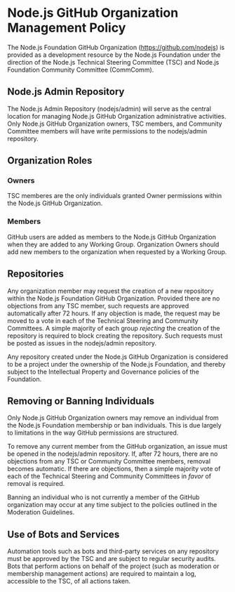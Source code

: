 # Node.js GitHub Organization Management Policy

The Node.js Foundation GitHub Organization (https://github.com/nodejs) is
provided as a development resource by the Node.js Foundation under the direction
of the Node.js Technical Steering Committee (TSC) and Node.js Foundation
Community Committee (CommComm).

## Node.js Admin Repository

The Node.js Admin Repository (nodejs/admin) will serve as the central location
for managing Node.js GitHub Organization administrative activities. Only Node.js
GitHub Organization owners, TSC members, and Community Committee members will
have write permissions to the nodejs/admin repository.

## Organization Roles

### Owners

TSC memberes are the only individuals granted Owner permissions within the
Node.js GitHub Organization.

### Members

GitHub users are added as members to the Node.js GitHub Organization when they
are added to any Working Group. Organization Owners should add new members
to the organization when requested by a Working Group.

## Repositories

Any organization member may request the creation of a new repository within the
Node.js Foundation GitHub Organization. Provided there are no objections from
any TSC member, such requests are approved automatically
after 72 hours. If any objection is made, the request may be moved to a vote in
each of the Technical Steering and Community Committees.  A simple majority of
each group *rejecting* the creation of the repository is required to block
creating the repository. Such requests must be posted as issues in the
nodejs/admin repository.

Any repository created under the Node.js GitHub Organization is considered to be
a project under the ownership of the Node.js Foundation, and thereby subject
to the Intellectual Property and Governance policies of the Foundation.

## Removing or Banning Individuals

Only Node.js GitHub Organization owners may remove an individual from the
Node.js Foundation membership or ban individuals. This is due largely to
limitations in the way GitHub permissions are structured.

To remove any current member from the GitHub organization, an issue must be
opened in the nodejs/admin repository. If, after 72 hours, there are no
objections from any TSC or Community Committee members, removal becomes
automatic. If there are objections, then a simple majority vote of each of the
Technical Steering and Community Committees in *favor* of removal is required.

Banning an individual who is not currently a member of the GitHub organization
may occur at any time subject to the policies outlined in the Moderation
Guidelines.

## Use of Bots and Services

Automation tools such as bots and third-party services on any repository must
be approved by the TSC and are subject to regular security audits. Bots that
perform actions on behalf of the project (such as moderation or membership
management actions) are required to maintain a log, accessible to the TSC, of
all actions taken.
